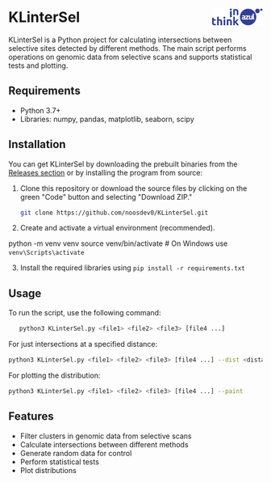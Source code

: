# KLinterSel <img align="right" src="images/thinkazul.svg" alt="Think in azul" width="100">

KLinterSel is a Python project for calculating intersections between selective sites detected by different methods. The main script performs operations on genomic data from selective scans and supports statistical tests and plotting.

## Requirements

- Python 3.7+
- Libraries: numpy, pandas, matplotlib, seaborn, scipy

## Installation

You can get KLinterSel by downloading the prebuilt binaries from the [Releases section](https://github.com/noosdev0/KLinterSel/releases) or by installing the program from source:

1. Clone this repository or download the source files by clicking on the green "Code" button and selecting "Download ZIP."
   ```bash
   git clone https://github.com/noosdev0/KLinterSel.git


2. Create and activate a virtual environment (recommended).

python -m venv venv
source venv/bin/activate  # On Windows use `venv\Scripts\activate`

3. Install the required libraries using `pip install -r requirements.txt`

## Usage

To run the script, use the following command:

```bash
   python3 KLinterSel.py <file1> <file2> <file3> [file4 ...]
```
For just intersections at a specified distance:

```bash
python3 KLinterSel.py <file1> <file2> <file3> [file4 ...] --dist <distance> --notest
```
For plotting the distribution:

```bash
python3 KLinterSel.py <file1> <file2> <file3> [file4 ...] --paint
```
## Features

- Filter clusters in genomic data from selective scans
- Calculate intersections between different methods
- Generate random data for control
- Perform statistical tests
- Plot distributions
